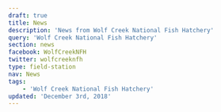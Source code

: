 ```yaml
---
draft: true
title: News
description: 'News from Wolf Creek National Fish Hatchery'
query: 'Wolf Creek National Fish Hatchery'
section: news
facebook: WolfCreekNFH
twitter: wolfcreeknfh
type: field-station
nav: News
tags:
    - 'Wolf Creek National Fish Hatchery'
updated: 'December 3rd, 2018'
---
```

